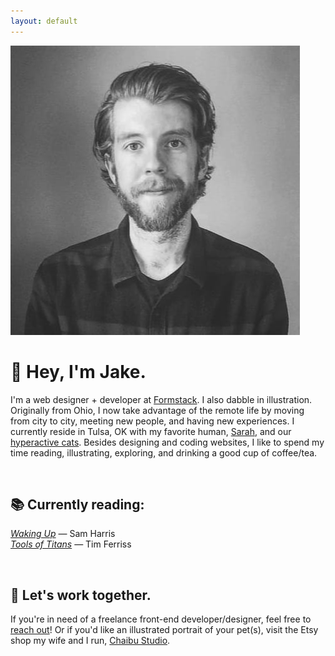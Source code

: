 ```yaml
---
layout: default
---
```

<div class="index-container">

<div class="mobile-text-center">
  <img src="/images/jake_headshot_new_large1.jpg" alt="Jake Brokaw" class="homepage-image">
</div>

<h1>👋 Hey, I'm Jake.</h1>
<p>I'm a web designer + developer at <a href="https://www.formstack.com" target="_blank">Formstack</a>. I also dabble in illustration. Originally from Ohio, I now take advantage of the remote life by moving from city to city, meeting new people, and having new experiences. I currently reside in Tulsa, OK with my favorite human, <a href="https://www.sparks-of-art.com" target="_blank">Sarah</a>, and our <a href="https://www.instagram.com/p/wm-FsonqsK/?taken-by=jacobrokaw" target="_blank">hyperactive cats</a>. Besides designing and coding websites, I like to spend my time reading, illustrating, exploring, and drinking a good cup of coffee/tea.</p>
<br/>
<h2>📚 Currently reading:</h2>

<p><em><a href="https://www.amazon.com/Waking-Up-Spirituality-Without-Religion/dp/1451636024" target="_blank">Waking Up</a></em> — Sam Harris
<br/>
<em><a href="https://toolsoftitans.com/" target="_blank">Tools of Titans</a></em> — Tim Ferriss</p>
<br/>
<h2>📨 Let's work together.</h2>

<p>If you're in need of a freelance front-end developer/designer, feel free to <a href="mailto:jacobrokaw@gmail.com">reach out</a>! Or if you'd like an illustrated portrait of your pet(s), visit the Etsy shop my wife and I run, <a href="https://www.etsy.com/shop/ChaibuStudio" target="blank">Chaibu Studio</a>.</p>

</div>
